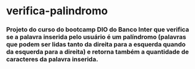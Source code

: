 # verifica-palindromo
### Projeto do curso do bootcamp DIO do Banco Inter que verifica se a palavra inserida pelo usuário é um palíndromo (palavras que podem ser lidas tanto da direita para a esquerda quando da esquerda para a direita) e retorna também a quantidade de caracteres da palavra inserida.
